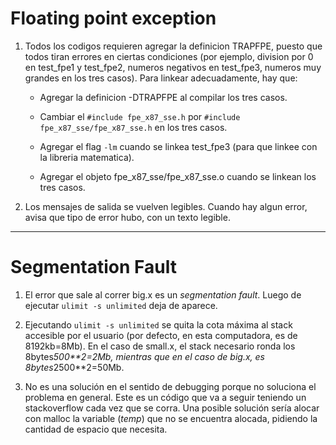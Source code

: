 # Floating point exception

1. Todos los codigos requieren agregar la definicion TRAPFPE, puesto
que todos tiran errores en ciertas condiciones (por ejemplo, division
por 0 en test_fpe1 y test_fpe2, numeros negativos en test_fpe3,
numeros muy grandes en los tres casos). Para linkear adecuadamente,
hay que:

   - Agregar la definicion -DTRAPFPE al compilar los tres casos.

   - Cambiar el `#include fpe_x87_sse.h` por `#include
fpe_x87_sse/fpe_x87_sse.h` en los tres casos.

   - Agregar el flag `-lm` cuando se linkea test_fpe3 (para que linkee
con la libreria matematica).

   - Agregar el objeto fpe_x87_sse/fpe_x87_sse.o cuando se linkean los
tres casos.

2. Los mensajes de salida se vuelven legibles. Cuando hay algun error,
avisa que tipo de error hubo, con un texto legible.

---

# Segmentation Fault

1. El error que sale al correr big.x es un *segmentation fault*. Luego
de ejecutar `ulimit -s unlimited` deja de aparece.

2. Ejecutando `ulimit -s unlimited` se quita la cota máxima al stack
accesible por el usuario (por defecto, en esta computadora, es de
8192kb=8Mb). En el caso de small.x, el stack necesario ronda los
8bytes*500**2=2Mb, mientras que en el caso de big.x, es
8bytes*2500**2=50Mb.

3. No es una solución en el sentido de debugging porque no soluciona
el problema en general. Este es un código que va a seguir teniendo un
stackoverflow cada vez que se corra. Una posible solución sería alocar
con malloc la variable (*temp*) que no se encuentra alocada, pidiendo
la cantidad de espacio que necesita.